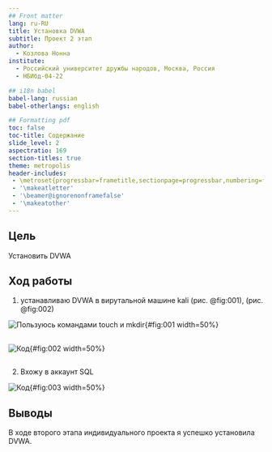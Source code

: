 ```yaml
---
## Front matter
lang: ru-RU
title: Установка DVWA
subtitle: Проект 2 этап
author:
  - Козлова Нонна
institute:
  - Российский университет дружбы народов, Москва, Россия
  - НБИбд-04-22

## i18n babel
babel-lang: russian
babel-otherlangs: english

## Formatting pdf
toc: false
toc-title: Содержание
slide_level: 2
aspectratio: 169
section-titles: true
theme: metropolis
header-includes:
 - \metroset{progressbar=frametitle,sectionpage=progressbar,numbering=fraction}
 - '\makeatletter'
 - '\beamer@ignorenonframefalse'
 - '\makeatother'
---
```


## Цель

Установить DVWA

## Ход работы

1. устанавливаю DVWA в вирутальной машине kali (рис. @fig:001), (рис. @fig:002)

![Пользуюсь командами touch и mkdir](image/1.png){#fig:001 width=50%}

## 

![Код](image/2.png){#fig:002 width=50%}

##

2. Вхожу в аккаунт SQL

![Код](image/3.png){#fig:003 width=50%}

## Выводы

В ходе второго этапа индивидуального проекта я успешко установила DVWA.

